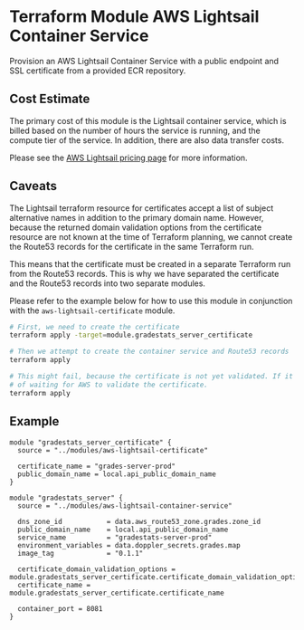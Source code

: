 # Terraform Module AWS Lightsail Container Service

Provision an AWS Lightsail Container Service with a public endpoint and SSL certificate from a provided ECR repository.

## Cost Estimate

The primary cost of this module is the Lightsail container service, which is billed based on the number of hours the
service is running, and the compute tier of the service. In addition, there are also data transfer costs.

Please see the [AWS Lightsail pricing page](https://aws.amazon.com/lightsail/pricing/) for more information.

## Caveats

The Lightsail terraform resource for certificates accept a list of subject alternative names in addition to the primary
domain name. However, because the returned domain validation options from the certificate resource are not known at the
time of Terraform planning, we cannot create the Route53 records for the certificate in the same Terraform run.

This means that the certificate must be created in a separate Terraform run from the Route53 records. This is why we have
separated the certificate and the Route53 records into two separate modules.

Please refer to the example below for how to use this module in conjunction with the `aws-lightsail-certificate` module.

```bash
# First, we need to create the certificate
terraform apply -target=module.gradestats_server_certificate

# Then we attempt to create the container service and Route53 records
terraform apply

# This might fail, because the certificate is not yet validated. If it does, we can simply re-apply after a few minutes
# of waiting for AWS to validate the certificate.
terraform apply
```

## Example

```hcl
module "gradestats_server_certificate" {
  source = "../modules/aws-lightsail-certificate"

  certificate_name = "grades-server-prod"
  public_domain_name = local.api_public_domain_name
}

module "gradestats_server" {
  source = "../modules/aws-lightsail-container-service"

  dns_zone_id           = data.aws_route53_zone.grades.zone_id
  public_domain_name    = local.api_public_domain_name
  service_name          = "gradestats-server-prod"
  environment_variables = data.doppler_secrets.grades.map
  image_tag             = "0.1.1"

  certificate_domain_validation_options = module.gradestats_server_certificate.certificate_domain_validation_options
  certificate_name = module.gradestats_server_certificate.certificate_name

  container_port = 8081
}
```
